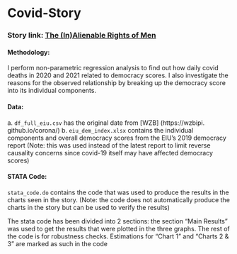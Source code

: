 # Covid-Story
### Story link: [The (In)Alienable Rights of Men](https://shivangibishnoi.github.io/covid/index.html)

#### Methodology:
I perform non-parametric regression analysis to find out how daily covid deaths in 2020 and 2021 related to democracy scores. I also investigate the reasons for the observed relationship by breaking up the democracy score into its individual components.

#### Data:
a. ```df_full_eiu.csv``` has the original date from [WZB] (https://wzbipi.
github.io/corona/)
b. ```eiu_dem_index.xlsx``` contains the individual components and overall democracy
scores from the EIU’s 2019 democracy report (Note: this was used instead of the
latest report to limit reverse causality concerns since covid-19 itself may have
affected democracy scores)

#### STATA Code:
```stata_code.do``` contains the code that was used to produce the results in
the charts seen in the story. (Note: the code does not automatically produce the charts in the story
but can be used to verify the results)


The stata code has been divided into 2 sections: the section “Main Results” was used to
get the results that were plotted in the three graphs. The rest of the code is for
robustness checks. Estimations for “Chart 1” and “Charts 2 & 3” are marked as such in
the code

 
